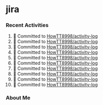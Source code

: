 # jira

### Recent Activities
<!--START_SECTION:activity-->
1. 📝 Committed to [HowTT8998/activity-log](https://github.com/HowTT8998/activity-log/commit/948a4566e5631ad38da5b7e1d60613af814baae5)
2. 📝 Committed to [HowTT8998/activity-log](https://github.com/HowTT8998/activity-log/commit/540198685bbd3acdee561c7e75c85025e1304977)
3. 📝 Committed to [HowTT8998/activity-log](https://github.com/HowTT8998/activity-log/commit/4f0bf6d6c9f6e72df92b1dde9198061679916196)
4. 📝 Committed to [HowTT8998/activity-log](https://github.com/HowTT8998/activity-log/commit/063c6123b07b3b6ec33050ff65a90d1b43da4231)
5. 📝 Committed to [HowTT8998/activity-log](https://github.com/HowTT8998/activity-log/commit/98feb9ff0637254849c91bf868d7ab7d087c171c)
6. 📝 Committed to [HowTT8998/activity-log](https://github.com/HowTT8998/activity-log/commit/7282c239679cbc7896cfa2f4f425f091e557f6b4)
7. 📝 Committed to [HowTT8998/activity-log](https://github.com/HowTT8998/activity-log/commit/583af9f79a6a4c244d6816e73f4818c314137275)
8. 📝 Committed to [HowTT8998/activity-log](https://github.com/HowTT8998/activity-log/commit/7a73f036a278e9dae324655c241d17ae5d46a244)
9. 📝 Committed to [HowTT8998/activity-log](https://github.com/HowTT8998/activity-log/commit/926982578b5dea338574ade2f991d563ee3dfec5)
10. 📝 Committed to [HowTT8998/activity-log](https://github.com/HowTT8998/activity-log/commit/1d9292291957ef268e5c89408aa1a89715e9ad79)
<!--END_SECTION:activity-->

### About Me
<!-- MYLINKS:START -->
<!-- MYLINKS:END -->

